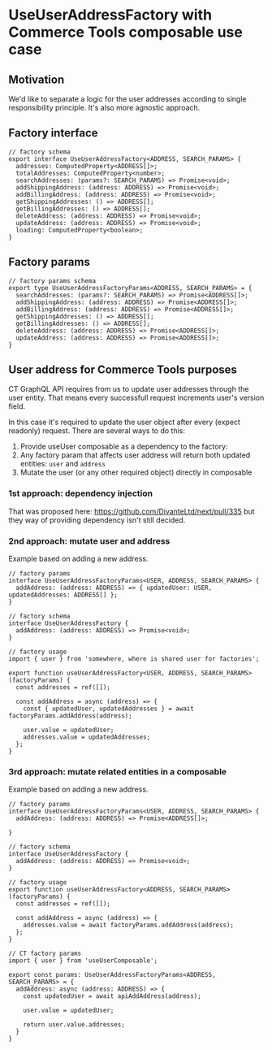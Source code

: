 # UseUserAddressFactory with Commerce Tools composable use case

## Motivation

We'd like to separate a logic for the user addresses according to single responsibility principle. It's also more agnostic approach.

## Factory interface

```TS
// factory schema
export interface UseUserAddressFactory<ADDRESS, SEARCH_PARAMS> {
  addresses: ComputedProperty<ADDRESS[]>;
  totalAddresses: ComputedProperty<number>;
  searchAddresses: (params?: SEARCH_PARAMS) => Promise<void>;
  addShippingAddress: (address: ADDRESS) => Promise<void>;
  addBillingAddress: (address: ADDRESS) => Promise<void>;
  getShippingAddresses: () => ADDRESS[];
  getBillingAddresses: () => ADDRESS[];
  deleteAddress: (address: ADDRESS) => Promise<void>;
  updateAddress: (address: ADDRESS) => Promise<void>;
  loading: ComputedProperty<boolean>;
}
```

## Factory params

```TS
// factory params schema
export type UseUserAddressFactoryParams<ADDRESS, SEARCH_PARAMS> = {
  searchAddresses: (params?: SEARCH_PARAMS) => Promise<ADDRESS[]>;
  addShippingAddress: (address: ADDRESS) => Promise<ADDRESS[]>;
  addBillingAddress: (address: ADDRESS) => Promise<ADDRESS[]>;
  getShippingAddresses: () => ADDRESS[];
  getBillingAddresses: () => ADDRESS[];
  deleteAddress: (address: ADDRESS) => Promise<ADDRESS[]>;
  updateAddress: (address: ADDRESS) => Promise<ADDRESS[]>;
}
```

## User address for Commerce Tools purposes
CT GraphQL API requires from us to update user addresses through the user entity.
That means every successfull request increments user's version field.

In this case it's required to update the user object after every (expect readonly) request. There are several ways to do this:

1. Provide useUser composable as a dependency to the factory:
2. Any factory param that affects user address will return both updated entities: `user` and `address`
3. Mutate the user (or any other required object) directly in composable

### 1st approach: dependency injection
That was proposed here: https://github.com/DivanteLtd/next/pull/335 but they way of providing dependency isn't still decided.

### 2nd approach: mutate user and address
Example based on adding a new address.

```TS
// factory params
interface UseUserAddressFactoryParams<USER, ADDRESS, SEARCH_PARAMS> {
  addAddress: (address: ADDRESS) => { updatedUser: USER, updatedAddresses: ADDRESS[] };
}
```

```TS
// factory schema
interface UseUserAddressFactory {
  addAddress: (address: ADDRESS) => Promise<void>;
}
```

```TS
// factory usage
import { user } from 'somewhere, where is shared user for factories';

export function useUserAddressFactory<USER, ADDRESS, SEARCH_PARAMS>(factoryParams) {
  const addresses = ref([]);

  const addAddress = async (address) => {
    const { updatedUser, updatedAddresses } = await factoryParams.addAddress(address);

    user.value = updatedUser;
    addresses.value = updatedAddresses;
  };
}
```

### 3rd approach: mutate related entities in a composable
Example based on adding a new address.

```TS
// factory params
interface UseUserAddressFactoryParams<USER, ADDRESS, SEARCH_PARAMS> {
  addAddress: (address: ADDRESS) => Promise<ADDRESS[]>;

}
```

```TS
// factory schema
interface UseUserAddressFactory {
  addAddress: (address: ADDRESS) => Promise<void>;
}
```

```TS
// factory usage
export function useUserAddressFactory<ADDRESS, SEARCH_PARAMS>(factoryParams) {
  const addresses = ref([]);

  const addAddress = async (address) => {
    addresses.value = await factoryParams.addAddress(address);
  };
}
```

```TS
// CT factory params
import { user } from 'useUserComposable';

export const params: UseUserAddressFactoryParams<ADDRESS, SEARCH_PARAMS> = {
  addAddress: async (address: ADDRESS) => {
    const updatedUser = await apiAddAddress(address);

    user.value = updatedUser;

    return user.value.addresses;
  }
}
```
